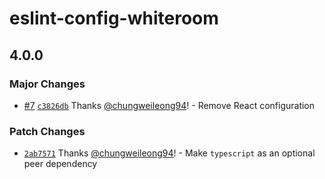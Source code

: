 # eslint-config-whiteroom

## 4.0.0

### Major Changes

- [#7](https://github.com/chungweileong94/eslint-config-whiteroom/pull/7) [`c3826db`](https://github.com/chungweileong94/eslint-config-whiteroom/commit/c3826dbe39cc613fd330cfb9e077d65cb2b22130) Thanks [@chungweileong94](https://github.com/chungweileong94)! - Remove React configuration

### Patch Changes

- [`2ab7571`](https://github.com/chungweileong94/eslint-config-whiteroom/commit/2ab7571e31a215df993b003cdac236c0387e2b24) Thanks [@chungweileong94](https://github.com/chungweileong94)! - Make `typescript` as an optional peer dependency
